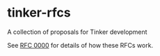 # tinker-rfcs
A collection of proposals for Tinker development

See [RFC
0000](https://github.com/tinker-engine/tinker-rfcs/final/0000-rfc_process) for
details of how these RFCs work.
